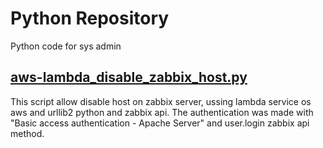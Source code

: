 # Python Repository

Python code for sys admin

## [aws-lambda_disable_zabbix_host.py](https://github.com/horacioleon/python/blob/master/aws-lambda_disable_zabbix_host.py)
This script allow disable host on zabbix server, ussing lambda service os aws and urllib2 python and zabbix api. The authentication was made with "Basic access authentication - Apache Server" and user.login zabbix api method.


